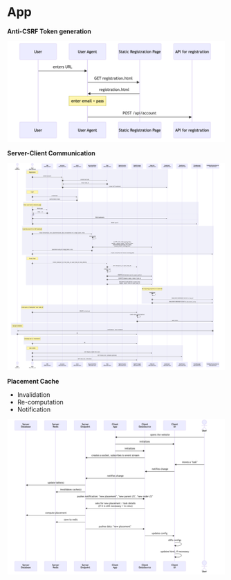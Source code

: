 # App

**Anti-CSRF Token generation**

![](anti-csrf-token-generation.png)

**Server-Client Communication**

![](server-client.png)

**Placement Cache**

- Invalidation
- Re-computation
- Notification

![](placement-cache.png)

